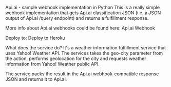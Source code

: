 Api.ai - sample webhook implementation in Python
This is a really simple webhook implementation that gets Api.ai classification JSON (i.e. a JSON output of Api.ai /query endpoint) and returns a fulfillment response.

More info about Api.ai webhooks could be found here: Api.ai Webhook

Deploy to:
Deploy to Heroku

What does the service do?
It's a weather information fulfillment service that uses Yahoo! Weather API. The services takes the geo-city parameter from the action, performs geolocation for the city and requests weather information from Yahoo! Weather public API.

The service packs the result in the Api.ai webhook-compatible response JSON and returns it to Api.ai.


